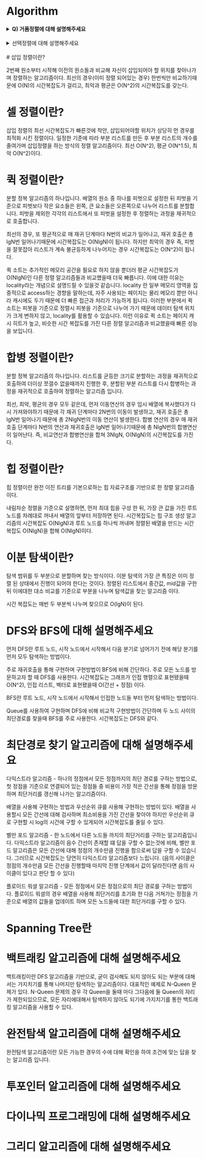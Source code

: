 # Algorithm

<details>
    <summary><strong> Q) 거품정렬에 대해 설명해주세요</strong></summary></br>

서로 인접한 두 원소의 대소를 비교하고 조건에 맞지 않다면 자리를 교환하며 정렬하는 알고리즘이다.   

정렬 여부에 상관없이 매번 두 원소를 비교하므로 최선, 최악, 평균 시간복잡도가 O(N^2)으로 동일하다. 

</div></details></br>

<details>
<summary>선택정렬에 대해 설명해주세요</summary>

루프를 돌면서 해당 위치에 넣을 원소를 선택하며 정렬하는 알고리즘이다. 매번 마지막 원소까지 모두 비교를 하기 때문에 최선, 최악, 평균 시간복잡도가 O(N^2)이다.  

</details></br>
# 삽입 정렬이란?

2번째 원소부터 시작해 이전의 원소들과 비교해 자신이 삽입되어야 할 위치를 찾아나가며 정렬하는 알고리즘이다. 최선의 경우(이미 정렬 되어있는 경우) 한번씩만 비교하기때문에 O(N)의 시간복잡도가 걸리고, 최악과 평균은 O(N^2)의 시간복잡도를 갖는다.

# 셀 정렬이란?

삽입 정렬의 최선 시간복잡도가 빠른것에 착안, 삽입되어야할 위치가 상당히 먼 경우를 최적화 시킨 정렬이다. 일정한 기준에 따라 부분 리스트를 만든 후 부분 리스트의 개수를 줄여가며 삽입정렬을 하는 방식의 정렬 알고리즘이다. 최선 O(N^2), 평균 O(N^1.5), 최악 O(N^2)이다.  

# 퀵 정렬이란?

분할 정복 알고리즘의 하나입니다. 배열의 원소 중 하나를 피벗으로 설정한 뒤 피벗을 기준으로 피벗보다 작은 요소들은 왼쪽, 큰 요소들은 오른쪽으로 나누어 리스트를 분할합니다. 피벗을 제외한 각각의 리스트에서 또 피벗을 설정한 후 정렬하는 과정을 재귀적으로 호출합니다.  

최선의 경우, 또 평균적으로 매 재귀 단계마다 N번의 비교가 일어나고, 재귀 호출은 총 lgN번 일어나기때문에 시간복잡도는 O(NlgN)이 됩니다. 하지만 최악의 경우 즉, 피벗을 잘못잡아 리스트가 계속 불균등하게 나누어지는 경우 시간복잡도는 O(N^2)이 됩니다.  

퀵 소트는 추가적인 메모리 공간을 필요로 하지 않을 뿐더러 평균 시간복잡도가 O(NlgN)인 다른 정렬 알고리즘들과 비교헀을때 더욱 빠릅니다. 이에 대한 이유는 locality라는 개념으로 설명드릴 수 있을것 같습니다. locality 란 일부 메모리 영역을 집중적으로 access하는 경향을 말하는데, 자주 사용되는 페이지는 물리 메모리 뿐만 아니라 캐시에도 두기 때문에 더 빠른 접근과 처리가 가능하게 됩니다. 이러한 부분에서 퀵 소트는 피봇을 기준으로 정렬시 피봇을 기준으로 나누어 가기 때문에 데이터 탐색 위치가 크게 변하지 않고, locality를 활용할 수 있습니다. 이런 이유로 퀵 소트는 페이지 캐시 히트가 높고, 비슷한 시간 복잡도를 가진 다른 정렬 알고리즘과 비교했을때 빠른 성능을 보입니다.  

# 합병 정렬이란?

분할 정복 알고리즘의 하나입니다. 리스트를 균등한 크기로 분할하는 과정을 재귀적으로 호출하여 더이상 쪼갤수 없을때까지 진행한 후, 분할된 부분 리스트를 다시 합병하는 과정을 재귀적으로 호출하여 정렬하는 알고리즘 입니다.  

최선, 최악, 평균의 경우 모두 같은데, 먼저 이동연산의 경우 임시 배열에 복사했다가 다시 가져와야하기 때문에 각 재귀 단계마다 2N번의 이동이 발생하고, 재귀 호출은 총 lgN번 일어나기 때문에 총 2NlgN번의 이동 연산이 발생한다. 합병 연산의 경우 매 재귀호출 단계마다 N번의 연산과 재귀호출은 lgN번 일어나기때문에 총 NlgN번의 합병연산이 일어난다. 즉, 비교연산과 합병연산을 합쳐 3NlgN, O(NlgN)의 시간복잡도를 가진다.  

# 힙 정렬이란?

힙 정렬이란 완전 이진 트리를 기본으로하는 힙 자료구조를 기반으로 한 정렬 알고리즘이다.  

내림차순 정렬을 기준으로 설명하면, 먼저 최대 힙을 구성 한 뒤, 가장 큰 값을 가진 루트 노드를 차례대로 꺼내서 배열의 앞부터 저장하면 된다. 시간복잡도는 힙 구조 생성 알고리즘의 시간복잡도 O(NlgN)과 루트 노드를 하나씩 꺼내며 정렬된 배열을 만드는 시간복잡도 O(NlgN)을 합해 O(NlgN)이다.  

# 이분 탐색이란?

탐색 범위를 두 부분으로 분할하며 찾는 방식이다. 이분 탐색의 가장 큰 특징은 이미 정렬 된 상태에서 진행이 되어야 한다는 것이다. 정렬된 리스트에서 중간값, mid값을 구한 뒤 이에대한 대소 비교를 기준으로 부분을 나누며 탐색값을 찾는 알고리즘 이다.  

시간 복잡도는 매번 두 부분씩 나누며 찾으므로 O(lgN)이 된다.  

# DFS와 BFS에 대해 설명해주세요

먼저 DFS란 루트 노드, 시작 노드에서 시작해서 다음 분기로 넘어가기 전에 해당 분기를 먼저 모두 탐색하는 방법이다.  

주로 재귀호출을 통해 구현하며 구현방법이 BFS에 비해 간단하다. 주로 모든 노드를 방문하고자 할 때 DFS를 사용한다. 시간복잡도는 그래프가 인접 행렬으로 표현됐을때 O(N^2), 인접 리스트, 벡터로 표현됐을때 O(간선 + 정점) 이다.

BFS란 루트 노드, 시작 노드에서 시작해서 인접한 노드들 부터 먼저 탐색하는 방법이다.  

Queue를 사용하여 구현하며 DFS에 비해 비교적 구현방법이 간단하며 두 노드 사이의 최단경로를 찾을때 BFS를 주로 사용한다. 시간복잡도는 DFS와 같다.

# 최단경로 찾기 알고리즘에 대해 설명해주세요

다익스트라 알고리즘 - 하나의 정점에서 모든 정점까지의 최단 경로를 구하는 방법으로, 첫 정점을 기준으로 연결되어 있는 정점들 중 비용이 가장 적은 간선을 통해 정점을 방문하며 최단거리를 갱신해 나가는 알고리즘이다.  

배열을 사용해 구현하는 방법과 우선순위 큐를 사용해 구현하는 방법이 있다. 배열을 사용할시 모든 간선에 대해 검사하며 최소비용을 가진 간선을 찾아야 하지만 우선순위 큐로 구현할 시 log의 시간에 구할 수 있게되어 시간복잡도를 줄일 수 있다.  

벨만 포드 알고리즘 - 한 노드에서 다른 노드들 까지의 최단거리를 구하는 알고리즘입니다. 다익스트라 알고리즘이 음수 간선이 존재할 떄 답을 구할 수 없는것에 비해, 벨만 포드 알고리즘은 모든 간선에 대해 정점의 개수만큼 진행을 함으로써 답을 구할 수 있습니다. 그러므로 시간복잡도는 당연히 다익스트라 알고리즘보다 느립니다. (음의 사이클은 정점의 개수만큼 모든 간선을 진행할때 마지막 진행 단계에서 값이 달라진다면 음의 사이클이 있다고 판단 할 수 있다)

플로이드 워셜 알고리즘 - 모든 정점에서 모든 정점으로의 최단 경로를 구하는 방법이다. 플로이드 워셜의 경우 배열을 사용해 최단거리를 초기화 한 다음 거쳐가는 정점을 기준으로 배열의 값들을 업데이트 하며 모든 노드들에 대한 최단거리를 구할 수 있다.

# Spanning Tree란

# 백트래킹 알고리즘에 대해 설명해주세요

백트래킹이란 DFS 알고리즘을 기반으로, 굳이 검사해도 되지 않아도 되는 부분에 대해서는 가지치기를 통해 나머지만 탐색하는 알고리즘이다. 대표적인 예제로 N-Queen 문제가 있다. N-Queen 문제의 경우 각 Queen을 둘때 마다 그다음에 둘 Queen의 자리가 제한되있으므로, 모든 자리에대해서 탐색하지 않아도 되기에 가지치기를 통한 백트래킹 알고리즘을 사용할 수 있다.

# 완전탐색 알고리즘에 대해 설명해주세요

완전탐색 알고리즘이란 모든 가능한 경우의 수에 대해 확인을 하여 조건에 맞는 답을 찾는 알고리즘 입니다.  

# 투포인터 알고리즘에 대해 설명해주세요

# 다이나믹 프로그래밍에 대해 설명해주세요

# 그리디 알고리즘에 대해 설명해주세요